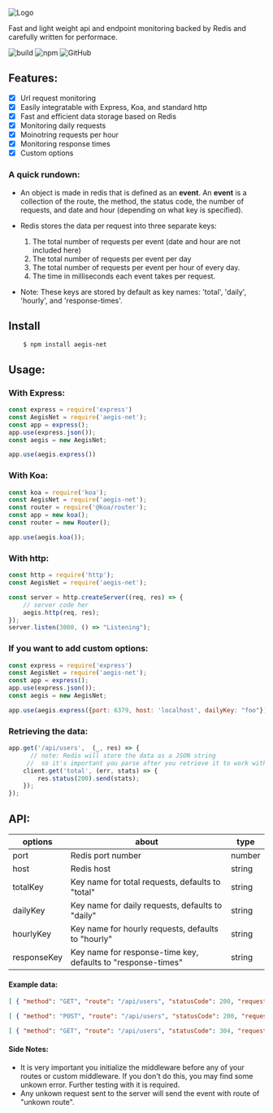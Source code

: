 ![Logo](misc/AegisNet-logo.png)


Fast and light weight api and endpoint monitoring backed by Redis and carefully written for performace.

![build](https://github.com/nishgowda/AegisNet/workflows/build/badge.svg)
![npm](https://img.shields.io/npm/v/aegis-net)
![GitHub](https://img.shields.io/github/license/nishgowda/aegis)

## Features:
- [X] Url request monitoring
- [X] Easily integratable with Express, Koa, and standard http
- [X] Fast and efficient data storage based on Redis
- [X] Monitoring daily requests
- [X] Moinotring requests per hour
- [X] Monitoring response times
- [X] Custom options

### A quick rundown:
* An object is made in redis that is defined as an **event**. An **event** is a collection of the route, the method, the status code, the number of requests, and date and hour (depending on what key is specified).

* Redis stores the data per request into three separate keys:
    1. The total number of requests per event (date and hour are not included here)
    2. The total number of requests per event per day
    3. The total number of requests per event per hour of every day.
    4. The time in milliseconds each event takes per request. 
* Note: These keys are stored by default as key names: 'total', 'daily', 'hourly', and 'response-times'.


## Install
``` 
    $ npm install aegis-net
```

## Usage:
### With Express:
``` javascript
const express = require('express')
const AegisNet = require('aegis-net');
const app = express();
app.use(express.json());
const aegis = new AegisNet;

app.use(aegis.express())
```
### With Koa:
```javascript
const koa = require('koa');
const AegisNet = require('aegis-net');
const router = require('@koa/router');
const app = new koa();
const router = new Router();

app.use(aegis.koa());

```
### With http:
```javascript
const http = require('http');
const AegisNet = require('aegis-net');

const server = http.createServer((req, res) => {
    // server code her
    aegis.http(req, res);
});
server.listen(3000, () => "Listening");

```

### If you want to add custom options:

``` javascript
const express = require('express')
const AegisNet = require('aegis-net');
const app = express();
app.use(express.json());
const aegis = new AegisNet;

app.use(aegis.express({port: 6379, host: 'localhost', dailyKey: "foo"}))

```



### Retrieving the data:
```javascript
app.get('/api/users',  (_, res) => {
      // note: Redis will store the data as a JSON string 
     //  so it's important you parse after you retrieve it to work with it.
    client.get('total', (err, stats) => {
        res.status(200).send(stats);
    });
});
```

## API:
|options|about|type|
|---------|-------|------|
| port | Redis port number| number
|host|Redis host|string
|totalKey| Key name for total requests, defaults to "total"| string|
|dailyKey| Key name for daily requests, defaults to "daily"| string
|hourlyKey| Key name for hourly requests, defaults to "hourly"| string|
|responseKey| Key name for response-time key, defaults to "response-times"| string|


#### Example data:

``` JSON
[ { "method": "GET", "route": "/api/users", "statusCode": 200, "requests": 10 }]
```
``` JSON
[ { "method": "POST", "route": "/api/users", "statusCode": 200, "requests": 5, "date": "9/20/2020" }]
```
``` JSON
[ { "method": "GET", "route": "/api/users", "statusCode": 304, "requests": 2, "date": "9/20/2020", "hour": "12" }]
```
#### Side Notes:
- It is very important you initialize the middleware before any of your routes or custom middleware. If you don't do this, you may find some unkown error. Further testing with it is required.
 - Any unkown request sent to the server will send the event with route of "unkown route".




